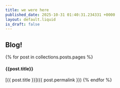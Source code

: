 ```yaml
---
title: we were here
published_date: 2025-10-31 01:40:31.234331 +0000
layout: default.liquid
is_draft: false
---
```

## Blog!

{% for post in collections.posts.pages %}
#### {{post.title}}

[{{ post.title }}]({{ post.permalink }})
{% endfor %}
